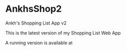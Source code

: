 # AnkhsShop2
Ankh's Shopping List App v2

This is the latest version of my Shopping List Web App

A running version is available at
